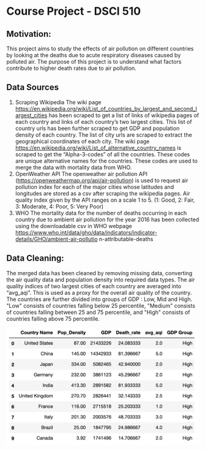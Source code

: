 # Course Project - DSCI 510
## Motivation:
This project aims to study the effects of air pollution on different countries by looking at the deaths due to acute respiratory diseases caused by polluted air. The purpose of this project is to understand what factors contribute to higher death rates due to air pollution.

## Data Sources
1. Scraping Wikipedia The wiki page
https://en.wikipedia.org/wiki/List_of_countries_by_largest_and_second_largest_cities
has been scraped to get a list of links of wikipedia pages of each country and links of each country’s two largest cities. This list of country urls has been further scraped to get GDP and population density of each country. The list of city urls are scraped to extract the geographical coordinates of each city.
The wiki page https://en.wikipedia.org/wiki/List_of_alternative_country_names is scraped to get the “Alpha-3-codes” of all the countries. These codes are unique alternative names for the countries. These codes are used to merge the data with mortality data from WHO.
2. OpenWeather API
The openweather air pollution API (https://openweathermap.org/api/air-pollution) is used to request air pollution index for each of the major cities whose latitudes and longitudes are stored as a csv after scraping the wikipedia pages. Air quality index given by the API ranges on a scale 1 to 5. (1: Good, 2: Fair, 3: Moderate, 4: Poor, 5: Very Poor)
3. WHO
The mortality data for the number of deaths occurring in each country due to ambient air pollution for the year 2016 has been collected using the downloadable csv in WHO webpage https://www.who.int/data/gho/data/indicators/indicator-details/GHO/ambient-air-pollutio n-attributable-deaths

## Data Cleaning:
The merged data has been cleaned by removing missing data, converting the air quality data and population density into required data types. The air quality indices of two largest cities of each country are averaged into “avg_aqi”. This is used as a proxy for the overall air quality of the country. The countries are further divided into groups of GDP : Low, Mid and High. "Low" consists of countries falling below 25 percentile, "Medium" consists of countries falling between 25 and 75 percentile, and "High" consists of countries falling above 75 percentile.

![Alt text](data_snippet.png?raw=true "Title")
